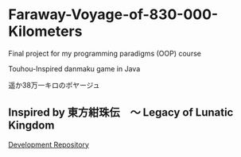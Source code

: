 # Faraway-Voyage-of-830-000-Kilometers
Final project for my programming paradigms (OOP) course

Touhou-Inspired danmaku game in Java

遥か38万一キロのボヤージュ

Inspired by 東方紺珠伝　～ Legacy of Lunatic Kingdom
--

[Development Repository](https://github.com/Parityfp/Jproject3)
